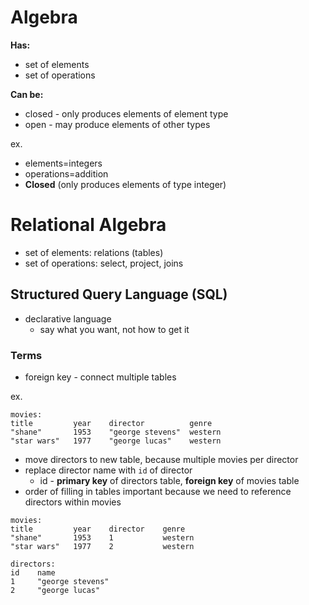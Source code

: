 # Algebra

**Has:**
 - set of elements
 - set of operations

**Can be:**
 - closed - only produces elements of element type
 - open - may produce elements of other types

 ex.
  - elements=integers
  - operations=addition
  - **Closed** (only produces elements of type integer)

# Relational Algebra
  - set of elements: relations (tables)
  - set of operations: select, project, joins

## Structured Query Language (SQL)
  - declarative language
    - say what you want, not how to get it

### Terms
  - foreign key - connect multiple tables

ex.
```
movies:
title         year    director          genre
"shane"       1953    "george stevens"  western
"star wars"   1977    "george lucas"    western
```
- move directors to new table, because multiple movies per director
- replace director name with ```id``` of director
  - id - **primary key** of directors table, **foreign key** of movies table
- order of filling in tables important because we need to reference directors within movies

```
movies:
title         year    director    genre
"shane"       1953    1           western
"star wars"   1977    2           western

directors:
id    name
1     "george stevens"
2     "george lucas"
```

